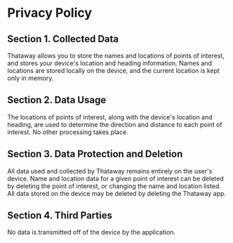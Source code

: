 # Privacy Policy

## Section 1. Collected Data
Thataway allows you to store the names and locations of points of interest, and stores your device's location and heading information. Names and locations are stored locally on the device, and the current location is kept only in memory.

## Section 2. Data Usage
The locations of points of interest, along with the device's location and heading, are used to determine the direction and distance to each point of interest. No other processing takes place.

## Section 3. Data Protection and Deletion
All data used and collected by Thataway remains entirely on the user's device. Name and location data for a given point of interest can be deleted by deleting the point of interest, or changing the name and location listed. All data stored on the device may be deleted by deleting the Thataway app.

## Section 4. Third Parties
No data is transmitted off of the device by the application.
